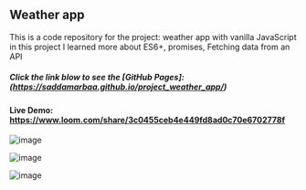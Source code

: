 ## Weather app

This is a code repository for the project: weather app with vanilla JavaScript 
in this project I learned more about ES6+, promises, Fetching data from an API

##### Click the link blow to see the [GitHub Pages]: (https://saddamarbaa.github.io/project_weather_app/)

#### Live Demo: https://www.loom.com/share/3c0455ceb4e449fd8ad0c70e6702778f

![image](https://user-images.githubusercontent.com/51326421/105640282-d291f280-5eaf-11eb-8d9b-eb83518c5b5a.png)


![image](https://user-images.githubusercontent.com/51326421/105640309-f5bca200-5eaf-11eb-8319-e68af832b00c.png)


![image](https://user-images.githubusercontent.com/51326421/105640398-65329180-5eb0-11eb-84cb-7956b36485d7.png)


